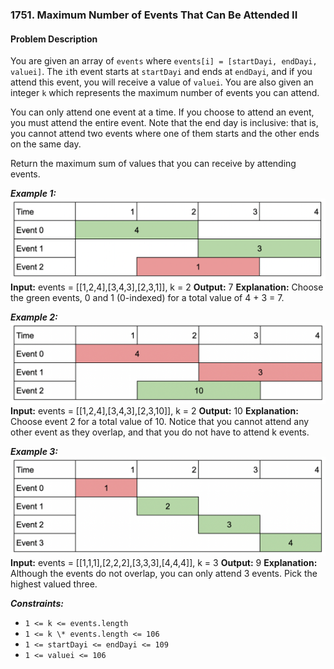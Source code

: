 ### 1751. Maximum Number of Events That Can Be Attended II

#### Problem Description

You are given an array of `events` where `events[i] = [startDayi, endDayi, valuei]`. The `i`th event starts at `startDayi` and ends at `endDayi`, and if you attend this event, you will receive a value of `valuei`. You are also given an integer `k` which represents the maximum number of events you can attend.

You can only attend one event at a time. If you choose to attend an event, you must attend the entire event. Note that the end day is inclusive: that is, you cannot attend two events where one of them starts and the other ends on the same day.

Return the maximum sum of values that you can receive by attending events.

**_Example 1:_**
![alt text](image.png)
**Input:** events = [[1,2,4],[3,4,3],[2,3,1]], k = 2
**Output:** 7
**Explanation:** Choose the green events, 0 and 1 (0-indexed) for a total value of 4 + 3 = 7.

**_Example 2:_**
![alt text](image-1.png)
**Input:** events = [[1,2,4],[3,4,3],[2,3,10]], k = 2
**Output:** 10
**Explanation:** Choose event 2 for a total value of 10.
Notice that you cannot attend any other event as they overlap, and that you do not have to attend k events.

**_Example 3:_**
![alt text](image-2.png)
**Input:** events = [[1,1,1],[2,2,2],[3,3,3],[4,4,4]], k = 3
**Output:** 9
**Explanation:** Although the events do not overlap, you can only attend 3 events. Pick the highest valued three.

**_Constraints:_**

- `1 <= k <= events.length`
- `1 <= k \* events.length <= 106`
- `1 <= startDayi <= endDayi <= 109`
- `1 <= valuei <= 106`
